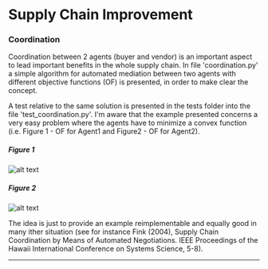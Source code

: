 # Supply Chain Improvement

### Coordination

Coordination between 2 agents (buyer and vendor) is an important aspect to lead important benefits in the whole supply chain.
In file 'coordination.py' a simple algorithm for automated mediation between two agents with different objective functions (OF)
is presented, in order to make clear the concept.


A test relative to the same solution is presented in the tests folder into the file 'test_coordination.py'.
I'm aware that the example presented concerns a very easy problem where the agents have to minimize a convex function (i.e.
Figure 1 - OF for Agent1 and Figure2 - OF for Agent2). 

##### Figure 1
![alt text](https://github.com/mattianeroni/industry-algorithms/blob/main/supply-chain/im1.png)

##### Figure 2
![alt text](https://github.com/mattianeroni/industry-algorithms/blob/main/supply-chain/im2.png)


The idea is just to provide an example reimplementable and equally good in many ither situation (see for instance Fink (2004),
Supply Chain Coordination by Means of Automated Negotiations. IEEE Proceedings of the Hawaii International Conference on 
Systems Science, 5-8).

-----------------------------------------------------------------------------------------------------------------------------
